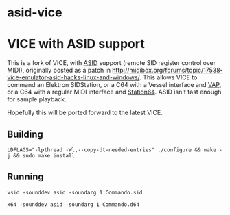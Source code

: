 # asid-vice
VICE with ASID support
======================

This is a fork of VICE, with [ASID](http://paulus.kapsi.fi/asid_protocol.txt) support (remote SID register control over MIDI),
originally posted as a patch in http://midibox.org/forums/topic/17538-vice-emulator-asid-hacks-linux-and-windows/.
This allows VICE to command an Elektron SIDStation, or a C64 with a Vessel interface and [VAP](https://github.com/anarkiwi/vap),
or a C64 with a regular MIDI interface and [Station64](https://csdb.dk/release/?id=142049).  ASID isn't fast enough for sample playback.

Hopefully this will be ported forward to the latest VICE.

## Building

```
LDFLAGS="-lpthread -Wl,--copy-dt-needed-entries" ./configure && make -j && sudo make install
```

## Running

```
vsid -sounddev asid -soundarg 1 Commando.sid
```

```
x64 -sounddev asid -soundarg 1 Commando.d64
```

